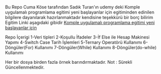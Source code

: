 Bu Repo Cuma Köse tarafından Sadık Turan'ın 
udemy deki 
Komple uygulamalı programlama egitimi yeni başlayanlar için egitiminden edinilen bilgilere dayanılarak hazırlanmaktadır
kendisine teşekkürü bir borç bilirim
Egitim Linki aşagıdaki gibidir
<a href="https://www.udemy.com/course/komple-uygulamali-programlama-egitimi-yeni-baslayanlar" target="_blank">Komple uygulamalı programlama egitimi yeni başlayanlar için</a>



Repo İçerigi 
1-Veri tipleri
2-Koşullu İfadeler
3-İf Else ile Hesap Makinesi Yapımı
4-Switch Case Tarih İşlemleri
5-Ternary Operatörü Kullanımı
6-Döngüler(For) Kullanımı
7-Döngüler(While) Kullanımı
8-Döngüler(do-while) Kullanımı



Her bir dosya birden fazla örnek barındırmaktadır.
Not : Sürekli Güncellenmektedir.

